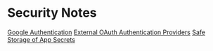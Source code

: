 # Security Notes #

[Google Authentication](https://docs.microsoft.com/en-us/aspnet/core/security/authentication/social/google-logins?view=aspnetcore-2.2)
[External OAuth Authentication Providers](https://docs.microsoft.com/en-us/aspnet/core/security/authentication/social/other-logins?view=aspnetcore-2.2)
[Safe Storage of App Secrets](https://docs.microsoft.com/en-us/aspnet/core/security/app-secrets?view=aspnetcore-2.2&tabs=windows)
